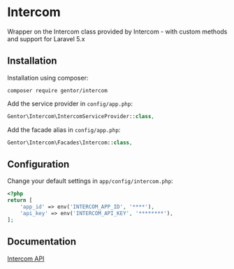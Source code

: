 Intercom
===============

Wrapper on the Intercom class provided by Intercom - with custom methods and support for Laravel 5.x

Installation
------------

Installation using composer:

```
composer require gentor/intercom
```


Add the service provider in `config/app.php`:

```php
Gentor\Intercom\IntercomServiceProvider::class,
```

Add the facade alias in `config/app.php`:

```php
Gentor\Intercom\Facades\Intercom::class,
```

Configuration
-------------

Change your default settings in `app/config/intercom.php`:

```php
<?php
return [
    'app_id' => env('INTERCOM_APP_ID', '****'),
    'api_key' => env('INTERCOM_API_KEY', '********'),
];
```


Documentation
-------------

[Intercom API](https://github.com/intercom/intercom-php)

